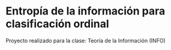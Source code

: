 # Entropía de la información para clasificación ordinal

Proyecto realizado para la clase: Teoría de la Información (INFO)
